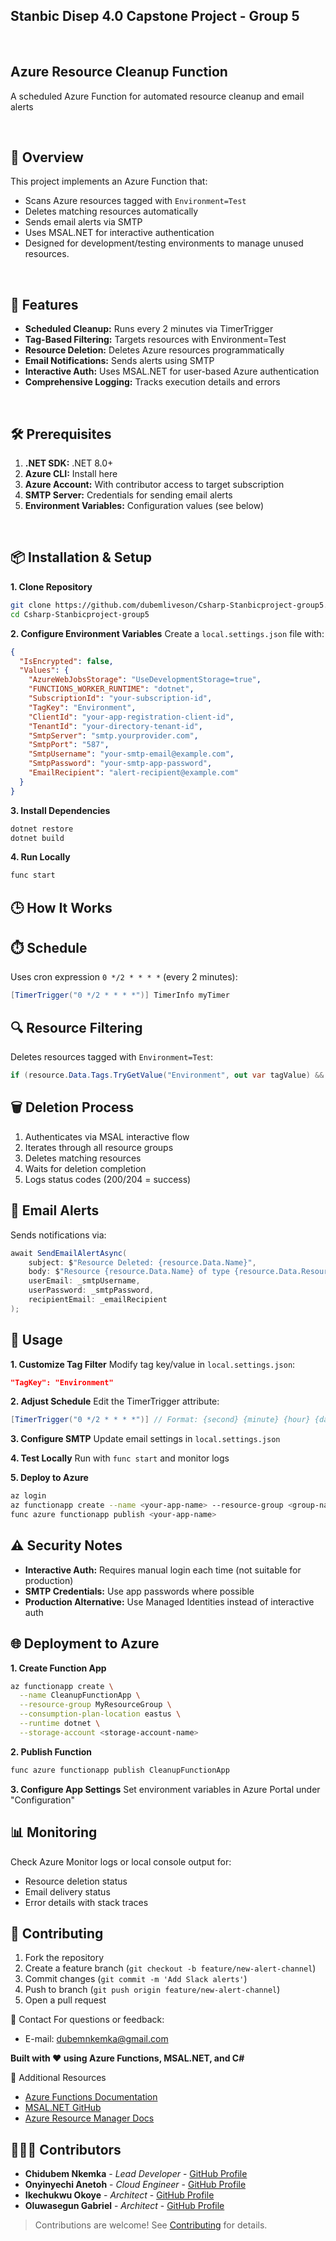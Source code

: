 ## Stanbic Disep 4.0 Capstone Project - Group 5
<br>

## Azure Resource Cleanup Function  
A scheduled Azure Function for automated resource cleanup and email alerts

<br>

## 📌 Overview
This project implements an Azure Function that:

- Scans Azure resources tagged with `Environment=Test`
- Deletes matching resources automatically
- Sends email alerts via SMTP
- Uses MSAL.NET for interactive authentication
- Designed for development/testing environments to manage unused resources.

<br>

## 🚀 Features
- **Scheduled Cleanup:** Runs every 2 minutes via TimerTrigger
- **Tag-Based Filtering:** Targets resources with Environment=Test
- **Resource Deletion:** Deletes Azure resources programmatically
- **Email Notifications:** Sends alerts using SMTP
- **Interactive Auth:** Uses MSAL.NET for user-based Azure authentication
- **Comprehensive Logging:** Tracks execution details and errors

<br>
  
## 🛠️ Prerequisites
1. **.NET SDK:** .NET 8.0+
2. **Azure CLI:** Install here
3. **Azure Account:** With contributor access to target subscription
4. **SMTP Server:** Credentials for sending email alerts
5. **Environment Variables:** Configuration values (see below)

<br>
   
## 📦 Installation & Setup
**1. Clone Repository**
```bash
git clone https://github.com/dubemliveson/Csharp-Stanbicproject-group5.git 
cd Csharp-Stanbicproject-group5
```

**2. Configure Environment Variables**
Create a `local.settings.json` file with:
```json
{
  "IsEncrypted": false,
  "Values": {
    "AzureWebJobsStorage": "UseDevelopmentStorage=true",
    "FUNCTIONS_WORKER_RUNTIME": "dotnet",
    "SubscriptionId": "your-subscription-id",
    "TagKey": "Environment",
    "ClientId": "your-app-registration-client-id",
    "TenantId": "your-directory-tenant-id",
    "SmtpServer": "smtp.yourprovider.com",
    "SmtpPort": "587",
    "SmtpUsername": "your-smtp-email@example.com",
    "SmtpPassword": "your-smtp-app-password",
    "EmailRecipient": "alert-recipient@example.com"
  }
}
```

**3. Install Dependencies**
```bash
dotnet restore
dotnet build
```

**4. Run Locally**
```bash
func start
```

## 🕒 How It Works

## ⏱️ Schedule
Uses cron expression `0 */2 * * * *` (every 2 minutes):
```csharp
[TimerTrigger("0 */2 * * * *")] TimerInfo myTimer
```

## 🔍 Resource Filtering
Deletes resources tagged with `Environment=Test`:
```csharp
if (resource.Data.Tags.TryGetValue("Environment", out var tagValue) && tagValue == "Test")
```

## 🗑️ Deletion Process
1. Authenticates via MSAL interactive flow
2. Iterates through all resource groups
3. Deletes matching resources
4. Waits for deletion completion
5. Logs status codes (200/204 = success)

## 📧 Email Alerts
Sends notifications via:
```csharp
await SendEmailAlertAsync(
    subject: $"Resource Deleted: {resource.Data.Name}",
    body: $"Resource {resource.Data.Name} of type {resource.Data.ResourceType} was deleted.",
    userEmail: _smtpUsername,
    userPassword: _smtpPassword,
    recipientEmail: _emailRecipient
);
```

## 📝 Usage
**1. Customize Tag Filter**
Modify tag key/value in `local.settings.json`:
```json
"TagKey": "Environment"
```

**2. Adjust Schedule**
Edit the TimerTrigger attribute:
```csharp
[TimerTrigger("0 */2 * * * *")] // Format: {second} {minute} {hour} {day} {month} {day-of-week}
```

**3. Configure SMTP**
Update email settings in `local.settings.json`

**4. Test Locally**
Run with `func start` and monitor logs

**5. Deploy to Azure**
```bash
az login
az functionapp create --name <your-app-name> --resource-group <group-name> --consumption-plan-location <location>
func azure functionapp publish <your-app-name>
```

## ⚠️ Security Notes
- **Interactive Auth:** Requires manual login each time (not suitable for production)
- **SMTP Credentials:** Use app passwords where possible
- **Production Alternative:** Use Managed Identities instead of interactive auth

  
## 🌐 Deployment to Azure
**1. Create Function App**
```bash
az functionapp create \
  --name CleanupFunctionApp \
  --resource-group MyResourceGroup \
  --consumption-plan-location eastus \
  --runtime dotnet \
  --storage-account <storage-account-name>
```

**2. Publish Function**
```bash
func azure functionapp publish CleanupFunctionApp
```

**3. Configure App Settings**
Set environment variables in Azure Portal under "Configuration"


## 📊 Monitoring
Check Azure Monitor logs or local console output for:
- Resource deletion status
- Email delivery status
- Error details with stack traces


## 🤝 Contributing
1. Fork the repository
2. Create a feature branch (`git checkout -b feature/new-alert-channel`)
3. Commit changes (`git commit -m 'Add Slack alerts'`)
4. Push to branch (`git push origin feature/new-alert-channel`)
5. Open a pull request

📧 Contact
For questions or feedback:
- E-mail: dubemnkemka@gmail.com

**Built with ❤️ using Azure Functions, MSAL.NET, and C#**

📌 Additional Resources
- [Azure Functions Documentation](https://learn.microsoft.com/en-us/azure/azure-functions/?spm=a2ty_o01.29997173.0.0.1f8bc921NoIOAf)
- [MSAL.NET GitHub](https://github.com/AzureAD/microsoft-authentication-library-for-dotnet?spm=a2ty_o01.29997173.0.0.1f8bc921NoIOAf)
- [Azure Resource Manager Docs](https://learn.microsoft.com/en-us/azure/azure-resource-manager/?spm=a2ty_o01.29997173.0.0.1f8bc921NoIOAf)

## 🧑‍🤝‍🧑 Contributors  
- **Chidubem Nkemka** - *Lead Developer* - [GitHub Profile](https://github.com/dubemliveson )  
- **Onyinyechi Anetoh** - *Cloud Engineer* - [GitHub Profile](https://github.com/janedoe )  
- **Ikechukwu Okoye** - *Architect* - [GitHub Profile](https://github.com/OluwaRuben )
- **Oluwasegun Gabriel** - *Architect* - [GitHub Profile](https://github.com/OluwaRuben )   

> Contributions are welcome! See [Contributing](#-contributing) for details.








